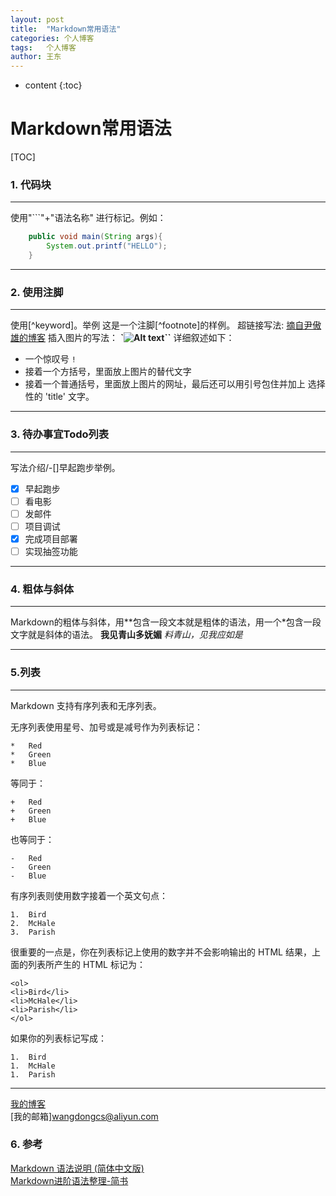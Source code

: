 ```yaml
---
layout: post
title:  "Markdown常用语法"
categories: 个人博客
tags:   个人博客
author: 王东
---
```



* content
{:toc}



Markdown常用语法
=====




[TOC]
### 1. 代码块
---
使用"```"+"语法名称" 进行标记。例如：

``` java
    public void main(String args){
        System.out.printf("HELLO");
    } 
```

---
### 2. 使用注脚
---
使用[^keyword]。举例
这是一个注脚[^footnote]的样例。
超链接写法: [摘自尹傲雄的博客](http://blog.csdn.net/yinaoxiong/article/details/54025482)
插入图片的写法：
**`![Alt text](/path/to/img.jpg)``**
详细叙述如下：

*   一个惊叹号 `!`
*   接着一个方括号，里面放上图片的替代文字
*   接着一个普通括号，里面放上图片的网址，最后还可以用引号包住并加上
    选择性的 'title' 文字。

---
### 3. 待办事宜Todo列表
---
写法介绍/-[]早起跑步举例。

- [x] 早起跑步
- [ ] 看电影
- [ ] 发邮件
- [ ] 项目调试
- [x] 完成项目部署
- [ ] 实现抽签功能

---
### 4. 粗体与斜体
---
Markdown的粗体与斜体，用\*\*包含一段文本就是粗体的语法，用一个\*包含一段文字就是斜体的语法。
**我见青山多妩媚**
*料青山，见我应如是*

---
### 5.列表
---

Markdown 支持有序列表和无序列表。

无序列表使用星号、加号或是减号作为列表标记：

    *   Red
    *   Green
    *   Blue

等同于：

    +   Red
    +   Green
    +   Blue

也等同于：

    -   Red
    -   Green
    -   Blue

有序列表则使用数字接着一个英文句点：

    1.  Bird
    2.  McHale
    3.  Parish

很重要的一点是，你在列表标记上使用的数字并不会影响输出的 HTML 结果，上面的列表所产生的 HTML 标记为：

    <ol>
    <li>Bird</li>
    <li>McHale</li>
    <li>Parish</li>
    </ol>

如果你的列表标记写成：

    1.  Bird
    1.  McHale
    1.  Parish
    
---
[我的博客][3]  <br>
[我的邮箱]<wangdongcs@aliyun.com>	<br>
### 6. 参考
[Markdown 语法说明 (简体中文版)][1]	<br>
[Markdown进阶语法整理-简书][2] 

[1]:http://www.appinn.com/markdown/
[2]:http://www.jianshu.com/p/0b257de21eb5
[3]:http://www.kingseast.me
